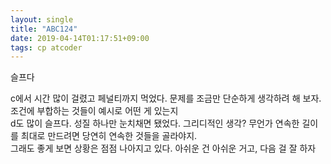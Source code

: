 ```yaml
---
layout: single
title: "ABC124"
date: 2019-04-14T01:17:51+09:00
tags: cp atcoder
---
```


슬프다

c에서 시간 많이 걸렸고 페널티까지 먹었다. 문제를 조금만 단순하게 생각하려 해 보자. 조건에 부합하는 것들이 예시로 어떤 게 있는지  
d도 많이 슬프다. 성질 하나만 눈치채면 됐었다. 그리디적인 생각? 무언가 연속한 길이를 최대로 만드려면 당연히 연속한 것들을 골라야지.  
그래도 좋게 보면 상황은 점점 나아지고 있다. 아쉬운 건 아쉬운 거고, 다음 걸 잘 하자  